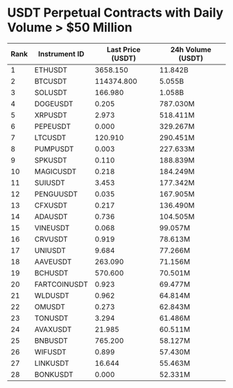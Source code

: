 # USDT Perpetual Contracts with Daily Volume > $50 Million

| Rank | Instrument ID | Last Price (USDT) | 24h Volume (USDT) |
|------|---------------|-------------------|-------------------|
| 1 | ETHUSDT | 3658.150 | 11.842B |
| 2 | BTCUSDT | 114374.800 | 5.055B |
| 3 | SOLUSDT | 166.980 | 1.058B |
| 4 | DOGEUSDT | 0.205 | 787.030M |
| 5 | XRPUSDT | 2.973 | 518.411M |
| 6 | PEPEUSDT | 0.000 | 329.267M |
| 7 | LTCUSDT | 120.910 | 290.451M |
| 8 | PUMPUSDT | 0.003 | 227.633M |
| 9 | SPKUSDT | 0.110 | 188.839M |
| 10 | MAGICUSDT | 0.218 | 184.249M |
| 11 | SUIUSDT | 3.453 | 177.342M |
| 12 | PENGUUSDT | 0.035 | 167.905M |
| 13 | CFXUSDT | 0.217 | 136.490M |
| 14 | ADAUSDT | 0.736 | 104.505M |
| 15 | VINEUSDT | 0.068 | 99.057M |
| 16 | CRVUSDT | 0.919 | 78.613M |
| 17 | UNIUSDT | 9.684 | 77.266M |
| 18 | AAVEUSDT | 263.090 | 71.156M |
| 19 | BCHUSDT | 570.600 | 70.501M |
| 20 | FARTCOINUSDT | 0.923 | 69.477M |
| 21 | WLDUSDT | 0.962 | 64.814M |
| 22 | OMUSDT | 0.273 | 62.843M |
| 23 | TONUSDT | 3.294 | 61.486M |
| 24 | AVAXUSDT | 21.985 | 60.511M |
| 25 | BNBUSDT | 765.200 | 58.127M |
| 26 | WIFUSDT | 0.899 | 57.430M |
| 27 | LINKUSDT | 16.644 | 55.463M |
| 28 | BONKUSDT | 0.000 | 52.331M |
